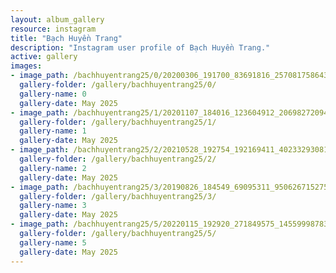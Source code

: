 ```yaml
---
layout: album_gallery
resource: instagram
title: "Bạch Huyền Trang"
description: "Instagram user profile of Bạch Huyền Trang."
active: gallery
images: 
- image_path: /bachhuyentrang25/0/20200306_191700_83691816_257081758643404_2821182209294011495_n.jpg
  gallery-folder: /gallery/bachhuyentrang25/0/
  gallery-name: 0
  gallery-date: May 2025
- image_path: /bachhuyentrang25/1/20201107_184016_123604912_206982720949955_1818028695175473272_n.jpg
  gallery-folder: /gallery/bachhuyentrang25/1/
  gallery-name: 1
  gallery-date: May 2025
- image_path: /bachhuyentrang25/2/20210528_192754_192169411_402332930815032_2817132383337149158_n.jpg
  gallery-folder: /gallery/bachhuyentrang25/2/
  gallery-name: 2
  gallery-date: May 2025
- image_path: /bachhuyentrang25/3/20190826_184549_69095311_950626715275305_8685970081126887020_n.jpg
  gallery-folder: /gallery/bachhuyentrang25/3/
  gallery-name: 3
  gallery-date: May 2025
- image_path: /bachhuyentrang25/5/20220115_192920_271849575_145599987831282_6290940341275411984_n - Copy.jpg
  gallery-folder: /gallery/bachhuyentrang25/5/
  gallery-name: 5
  gallery-date: May 2025
---
```

